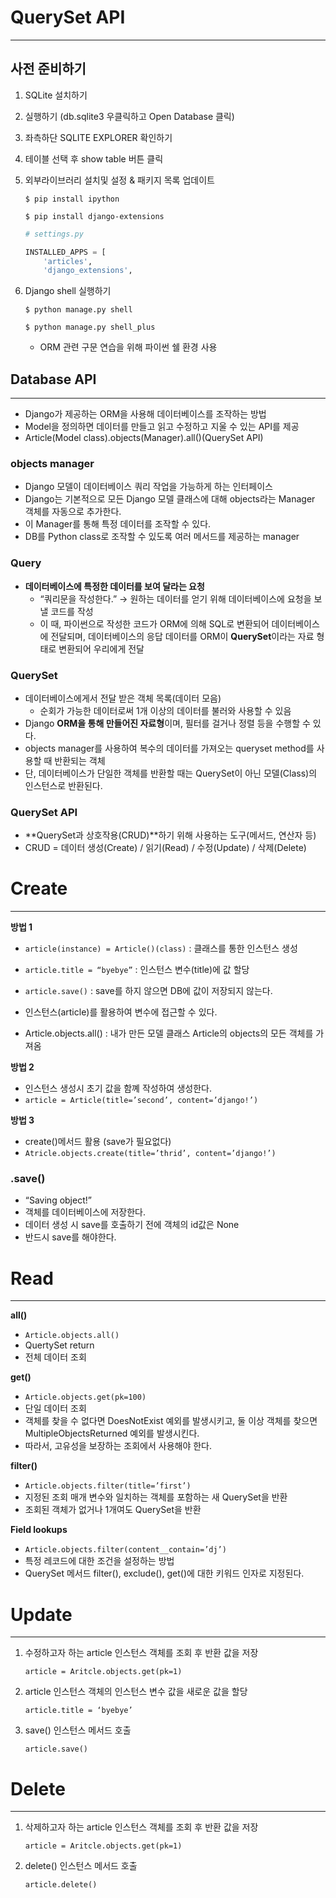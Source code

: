 # QuerySet API

---

## 사전 준비하기

1. SQLite 설치하기
2. 실행하기 (db.sqlite3 우클릭하고 Open Database 클릭)
3. 좌측하단 SQLITE EXPLORER 확인하기
4. 테이블 선택 후 show table 버튼 클릭
5. 외부라이브러리 설치및 설정 & 패키지 목록 업데이트
    
    `$ pip install ipython`
    
    `$ pip install django-extensions`
    
    ```python
    # settings.py
    
    INSTALLED_APPS = [
        'articles',
        'django_extensions',
    ```
    
6. Django shell 실행하기
    
    `$ python manage.py shell`
    
    `$ python manage.py shell_plus`
    
    - ORM 관련 구문 연습을 위해 파이썬 쉘 환경 사용

## Database API

---

- Django가 제공하는 ORM을 사용해 데이터베이스를 조작하는 방법
- Model을 정의하면 데이터를 만들고 읽고 수정하고 지울 수 있는 API를 제공
- Article(Model class).objects(Manager).all()(QuerySet API)

### objects manager

- Django 모델이 데이터베이스 쿼리 작업을 가능하게 하는 인터페이스
- Django는 기본적으로  모든 Django 모델 클래스에 대해 objects라는 Manager 객체를 자동으로 추가한다.
- 이 Manager를 통해 특정 데이터를 조작할 수 있다.
- DB를  Python class로 조작할 수 있도록 여러 메서드를 제공하는 manager

### Query

- **데이터베이스에 특정한 데이터를 보여 달라는 요청**
    - “쿼리문을 작성한다.”
    → 원하는 데이터를 얻기 위해 데이터베이스에 요청을 보낼 코드를 작성
    - 이 때, 파이썬으로 작성한 코드가 ORM에 의해 SQL로 변환되어 데이터베이스에 전달되며, 데이터베이스의 응답 데이터를 ORM이 **QuerySet**이라는 자료 형태로 변환되어 우리에게 전달

### QuerySet

- 데이터베이스에게서 전달 받은 객체 목록(데이터 모음)
    - 순회가 가능한 데이터로써 1개 이상의 데이터를 불러와 사용할 수 있음
- Django **ORM을 통해 만들어진 자료형**이며, 필터를 걸거나 정렬 등을 수행할 수 있다.
- objects manager를 사용하여 복수의 데이터를 가져오는 queryset method를 사용할 때 반환되는 객체
- 단, 데이터베이스가 단일한 객체를 반환할 때는 QuerySet이 아닌 모델(Class)의 인스턴스로 반환된다.

### QuerySet API

- **QuerySet과 상호작용(CRUD)**하기 위해 사용하는 도구(메서드, 연산자 등)
- CRUD = 데이터 생성(Create) /  읽기(Read) / 수정(Update) / 삭제(Delete)


# Create

---

**방법 1**

- `article(instance) = Article()(class)` : 클래스를 통한 인스턴스 생성
- `article.title = “byebye”` : 인스턴스 변수(title)에 값 할당
- `article.save()` : save를 하지 않으면 DB에 값이 저장되지 않는다.

- 인스턴스(article)를 활용하여 변수에 접근할 수 있다.
- Article.objects.all() : 내가 만든 모델 클래스 Article의 objects의 모든 객체를 가져옴

**방법 2**
- 인스턴스 생성시 초기 값을 함꼐 작성하여 생성한다.
- `article = Article(title=’second’, content=’django!’)`


**방법 3**

- create()메서드 활용 (save가 필요없다)
- `Atricle.objects.create(title=’thrid’, content=’django!’)`


### .save()

- “Saving object!”
- 객체를 데이터베이스에 저장한다.
- 데이터 생성 시 save를 호출하기 전에 객체의 id값은 None
- 반드시 save를 해야한다.

# Read

---

**all()**

- `Article.objects.all()`
- QuertySet return
- 전체 데이터 조회


**get()**

- `Article.objects.get(pk=100)`
- 단일 데이터 조회
- 객체를 찾을 수 없다면 DoesNotExist 예외를 발생시키고, 둘 이상 객체를 찾으면 MultipleObjectsReturned 예외를 발생시킨다.
- 따라서, 고유성을 보장하는 조회에서 사용해야 한다.

**filter()**

- `Article.objects.filter(title=’first’)`
- 지정된 조회 매개 변수와 일치하는 객체를 포함하는 새 QuerySet을 반환
- 조회된 객체가 없거나 1개여도 QuerySet을 반환

**Field lookups**

- `Article.objects.filter(content__contain=’dj’)`
- 특정 레코드에 대한 조건을 설정하는 방법
- QuerySet 메서드 filter(), exclude(), get()에 대한 키워드 인자로 지정된다.


# Update

---

1. 수정하고자 하는 article 인스턴스 객체를 조회 후 반환 값을 저장
    
    `article = Aritcle.objects.get(pk=1)`
    
2. article 인스턴스 객체의 인스턴스 변수 값을 새로운 값을 할당
    
    `article.title = ‘byebye’`
    
3. save() 인스턴스 메서드 호출
    
    `article.save()`
    

# Delete

---

1. 삭제하고자 하는 article 인스턴스 객체를 조회 후 반환 값을 저장
    
    `article = Aritcle.objects.get(pk=1)`
    
2. delete() 인스턴스 메서드 호출
    
    `article.delete()`

